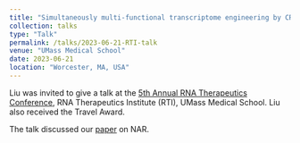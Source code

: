 ```yaml
---
title: "Simultaneously multi-functional transcriptome engineering by CRISPR RNA scaffold"
collection: talks
type: "Talk"
permalink: /talks/2023-06-21-RTI-talk
venue: "UMass Medical School"
date: 2023-06-21
location: "Worcester, MA, USA"
---
```


Liu was invited to give a talk at the [5th Annual RNA Therapeutics Conference](https://www.umassmed.edu/RNATx/program/), RNA Therapeutics Institute (RTI), UMass Medical School. Liu also received the Travel Award.

The talk discussed our [paper](https://doi.org/10.1093/nar/gkad547) on NAR.

